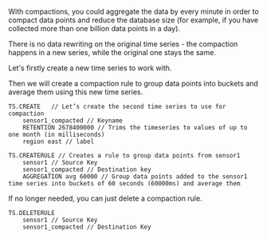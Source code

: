 With compactions, you could aggregate the data by every minute in order to compact data points and reduce the database size (for example, if you have collected more than one billion data points in a day).

There is no data rewriting on the original time series - the compaction happens in a new series, while the original one stays the same.

Let's firstly create a new time series to work with.

Then we will create a compaction rule to group data points into buckets and average them using this new time series.

```redis Create a compaction rule.
TS.CREATE   // Let’s create the second time series to use for compaction
    sensor1_compacted // Keyname
    RETENTION 2678400000 // Trims the timeseries to values of up to one month (in milliseconds)
    region east // label
 
TS.CREATERULE // Creates a rule to group data points from sensor1
    sensor1 // Source Key
    sensor1_compacted // Destination key
    AGGREGATION avg 60000 // Group data points added to the sensor1 time series into buckets of 60 seconds (60000ms) and average them
```
If no longer needed, you can just delete a compaction rule.

```redis Delete a compaction rule
TS.DELETERULE
    sensor1 // Source Key
    sensor1_compacted // Destination Key
```
